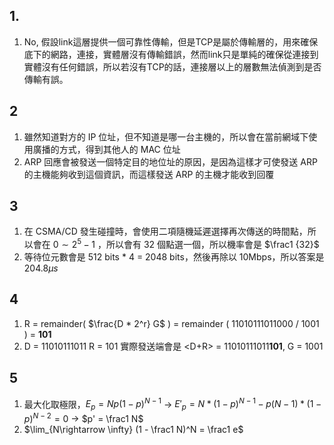 ## 1. 
1.  No, 假設link這層提供一個可靠性傳輸，但是TCP是屬於傳輸層的，用來確保底下的網路，連接，實體層沒有傳輸錯誤，然而link只是單純的確保從連接到實體沒有任何錯誤，所以若沒有TCP的話，連接層以上的層數無法偵測到是否傳輸有誤。
## 2
1. 雖然知道對方的 IP 位址，但不知道是哪一台主機的，所以會在當前網域下使用廣播的方式，得到其他人的 MAC 位址
2. ARP 回應會被發送一個特定目的地位址的原因，是因為這樣才可使發送 ARP 的主機能夠收到這個資訊，而這樣發送 ARP 的主機才能收到回覆
## 3
1. 在 CSMA/CD 發生碰撞時，會使用二項隨機延遲選擇再次傳送的時間點，所以會在 $0\sim 2^5-1$ ，所以會有 32 個點選一個，所以機率會是 $\frac1 {32}$
2. 等待位元數會是 512 bits * 4 = 2048 bits，然後再除以 10Mbps，所以答案是$204.8\mu s$
## 4
1. R = remainder( $\frac{D * 2^r} G$ ) = remainder ( 11010111011000 / 1001 ) = **101**
2. D = 11010111011 R = 101 
   實際發送端會是 <D+R> = 11010111011**101**, G = 1001
## 5
1. 最大化取極限，$E_p = Np(1-p)^{N-1}$ $\rightarrow$ $E'_p = N * (1-p)^{N - 1} - p(N-1)*(1-p)^{N-2} = 0$ $\rightarrow$ $p' = \frac1 N$
2. $\lim_{N\rightarrow \infty} (1 - \frac1 N)^N = \frac1 e$

